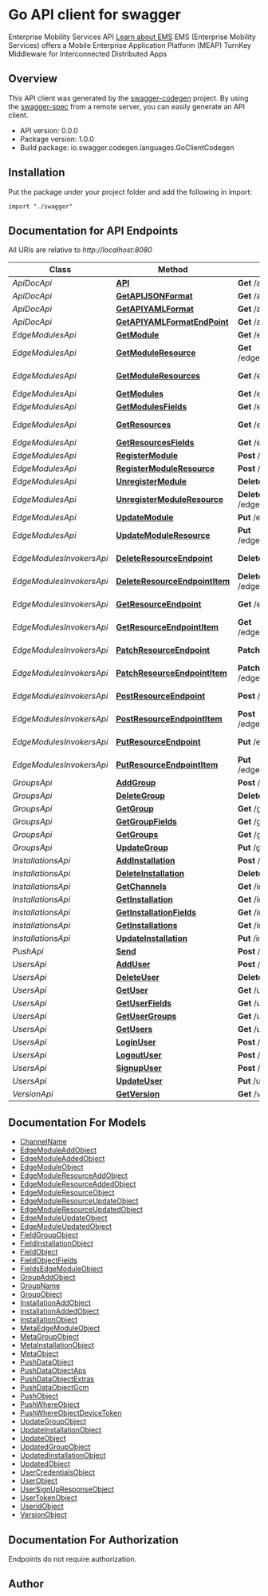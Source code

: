 # Go API client for swagger

Enterprise Mobility Services API      [Learn about EMS](https://www.embarcadero.com/products/rad-studio/enterprise-mobility-services)      EMS (Enterprise Mobility Services) offers a Mobile Enterprise Application Platform (MEAP)      TurnKey Middleware for Interconnected Distributed Apps

## Overview
This API client was generated by the [swagger-codegen](https://github.com/swagger-api/swagger-codegen) project.  By using the [swagger-spec](https://github.com/swagger-api/swagger-spec) from a remote server, you can easily generate an API client.

- API version: 0.0.0
- Package version: 1.0.0
- Build package: io.swagger.codegen.languages.GoClientCodegen

## Installation
Put the package under your project folder and add the following in import:
```golang
import "./swagger"
```

## Documentation for API Endpoints

All URIs are relative to *http://localhost:8080*

Class | Method | HTTP request | Description
------------ | ------------- | ------------- | -------------
*ApiDocApi* | [**API**](docs/ApiDocApi.md#api) | **Get** /api | Get API EndPoints
*ApiDocApi* | [**GetAPIJSONFormat**](docs/ApiDocApi.md#getapijsonformat) | **Get** /api/apidoc.json | Get JSON
*ApiDocApi* | [**GetAPIYAMLFormat**](docs/ApiDocApi.md#getapiyamlformat) | **Get** /api/apidoc.yaml | Get YAML
*ApiDocApi* | [**GetAPIYAMLFormatEndPoint**](docs/ApiDocApi.md#getapiyamlformatendpoint) | **Get** /api/{item}/apidoc.yaml | Get API EndPoint
*EdgeModulesApi* | [**GetModule**](docs/EdgeModulesApi.md#getmodule) | **Get** /edgemodules/{mname} | Get Module
*EdgeModulesApi* | [**GetModuleResource**](docs/EdgeModulesApi.md#getmoduleresource) | **Get** /edgemodules/{mname}/resources/{name} | Get EdgeModule Resource
*EdgeModulesApi* | [**GetModuleResources**](docs/EdgeModulesApi.md#getmoduleresources) | **Get** /edgemodules/{mname}/resources | Get EdgeModule Resources
*EdgeModulesApi* | [**GetModules**](docs/EdgeModulesApi.md#getmodules) | **Get** /edgemodules | Get Module
*EdgeModulesApi* | [**GetModulesFields**](docs/EdgeModulesApi.md#getmodulesfields) | **Get** /edgemodules/fields | Get Fields
*EdgeModulesApi* | [**GetResources**](docs/EdgeModulesApi.md#getresources) | **Get** /edgemodules/resources | Get EdgeModules Resources
*EdgeModulesApi* | [**GetResourcesFields**](docs/EdgeModulesApi.md#getresourcesfields) | **Get** /edgemodules/resources/fields | Get Resource Fields
*EdgeModulesApi* | [**RegisterModule**](docs/EdgeModulesApi.md#registermodule) | **Post** /edgemodules | Add Module
*EdgeModulesApi* | [**RegisterModuleResource**](docs/EdgeModulesApi.md#registermoduleresource) | **Post** /edgemodules/{mname}/resources | Add Module Resource
*EdgeModulesApi* | [**UnregisterModule**](docs/EdgeModulesApi.md#unregistermodule) | **Delete** /edgemodules/{mname} | Delete Module
*EdgeModulesApi* | [**UnregisterModuleResource**](docs/EdgeModulesApi.md#unregistermoduleresource) | **Delete** /edgemodules/{mname}/resources/{name} | Delete Module Resource
*EdgeModulesApi* | [**UpdateModule**](docs/EdgeModulesApi.md#updatemodule) | **Put** /edgemodules/{mname} | Update Module
*EdgeModulesApi* | [**UpdateModuleResource**](docs/EdgeModulesApi.md#updatemoduleresource) | **Put** /edgemodules/{mname}/resources/{name} | Update Module Resource
*EdgeModulesInvokersApi* | [**DeleteResourceEndpoint**](docs/EdgeModulesInvokersApi.md#deleteresourceendpoint) | **Delete** /edgemodules/{mname}/{rname} | Invoke Resource Delete Method
*EdgeModulesInvokersApi* | [**DeleteResourceEndpointItem**](docs/EdgeModulesInvokersApi.md#deleteresourceendpointitem) | **Delete** /edgemodules/{mname}/{rname}/{wildcard} | Invoke Resource/_* Delete Method
*EdgeModulesInvokersApi* | [**GetResourceEndpoint**](docs/EdgeModulesInvokersApi.md#getresourceendpoint) | **Get** /edgemodules/{mname}/{rname} | Invoke Resource Get Method
*EdgeModulesInvokersApi* | [**GetResourceEndpointItem**](docs/EdgeModulesInvokersApi.md#getresourceendpointitem) | **Get** /edgemodules/{mname}/{rname}/{wildcard} | Invoke Resource/_* Get Method
*EdgeModulesInvokersApi* | [**PatchResourceEndpoint**](docs/EdgeModulesInvokersApi.md#patchresourceendpoint) | **Patch** /edgemodules/{mname}/{rname} | Invoke Resource Patch Method
*EdgeModulesInvokersApi* | [**PatchResourceEndpointItem**](docs/EdgeModulesInvokersApi.md#patchresourceendpointitem) | **Patch** /edgemodules/{mname}/{rname}/{wildcard} | Invoke Resource/_* Patch Method
*EdgeModulesInvokersApi* | [**PostResourceEndpoint**](docs/EdgeModulesInvokersApi.md#postresourceendpoint) | **Post** /edgemodules/{mname}/{rname} | Invoke Resource Post Method
*EdgeModulesInvokersApi* | [**PostResourceEndpointItem**](docs/EdgeModulesInvokersApi.md#postresourceendpointitem) | **Post** /edgemodules/{mname}/{rname}/{wildcard} | Invoke Resource/_* Post Method
*EdgeModulesInvokersApi* | [**PutResourceEndpoint**](docs/EdgeModulesInvokersApi.md#putresourceendpoint) | **Put** /edgemodules/{mname}/{rname} | Invoke Resource Put Method
*EdgeModulesInvokersApi* | [**PutResourceEndpointItem**](docs/EdgeModulesInvokersApi.md#putresourceendpointitem) | **Put** /edgemodules/{mname}/{rname}/{wildcard} | Invoke Resource/_* Put Method
*GroupsApi* | [**AddGroup**](docs/GroupsApi.md#addgroup) | **Post** /groups | Add Group
*GroupsApi* | [**DeleteGroup**](docs/GroupsApi.md#deletegroup) | **Delete** /groups/{item} | Delete Group
*GroupsApi* | [**GetGroup**](docs/GroupsApi.md#getgroup) | **Get** /groups/{item} | Get Group
*GroupsApi* | [**GetGroupFields**](docs/GroupsApi.md#getgroupfields) | **Get** /groups/fields | Get Fields
*GroupsApi* | [**GetGroups**](docs/GroupsApi.md#getgroups) | **Get** /groups | Get Groups
*GroupsApi* | [**UpdateGroup**](docs/GroupsApi.md#updategroup) | **Put** /groups/{item} | Update Group
*InstallationsApi* | [**AddInstallation**](docs/InstallationsApi.md#addinstallation) | **Post** /installations | Add Installation
*InstallationsApi* | [**DeleteInstallation**](docs/InstallationsApi.md#deleteinstallation) | **Delete** /installations/{id} | Delete Installation
*InstallationsApi* | [**GetChannels**](docs/InstallationsApi.md#getchannels) | **Get** /installations/channels | Get Installation Channels
*InstallationsApi* | [**GetInstallation**](docs/InstallationsApi.md#getinstallation) | **Get** /installations/{id} | Get Installation
*InstallationsApi* | [**GetInstallationFields**](docs/InstallationsApi.md#getinstallationfields) | **Get** /installations/fields | Get Fields
*InstallationsApi* | [**GetInstallations**](docs/InstallationsApi.md#getinstallations) | **Get** /installations | Get Installations
*InstallationsApi* | [**UpdateInstallation**](docs/InstallationsApi.md#updateinstallation) | **Put** /installations/{id} | Update Installation
*PushApi* | [**Send**](docs/PushApi.md#send) | **Post** /push | Send Push
*UsersApi* | [**AddUser**](docs/UsersApi.md#adduser) | **Post** /users | Add User
*UsersApi* | [**DeleteUser**](docs/UsersApi.md#deleteuser) | **Delete** /users/{id} | Delete User
*UsersApi* | [**GetUser**](docs/UsersApi.md#getuser) | **Get** /users/{id} | Get User
*UsersApi* | [**GetUserFields**](docs/UsersApi.md#getuserfields) | **Get** /users/fields | Get Fields
*UsersApi* | [**GetUserGroups**](docs/UsersApi.md#getusergroups) | **Get** /users/{id}/groups | Get User Groups
*UsersApi* | [**GetUsers**](docs/UsersApi.md#getusers) | **Get** /users | Get Users
*UsersApi* | [**LoginUser**](docs/UsersApi.md#loginuser) | **Post** /users/login | Log In
*UsersApi* | [**LogoutUser**](docs/UsersApi.md#logoutuser) | **Post** /users/logout | sPostLogoutSummaryTitle
*UsersApi* | [**SignupUser**](docs/UsersApi.md#signupuser) | **Post** /users/signup | Sign Up  User
*UsersApi* | [**UpdateUser**](docs/UsersApi.md#updateuser) | **Put** /users/{id} | Update User
*VersionApi* | [**GetVersion**](docs/VersionApi.md#getversion) | **Get** /version | Get version


## Documentation For Models

 - [ChannelName](docs/ChannelName.md)
 - [EdgeModuleAddObject](docs/EdgeModuleAddObject.md)
 - [EdgeModuleAddedObject](docs/EdgeModuleAddedObject.md)
 - [EdgeModuleObject](docs/EdgeModuleObject.md)
 - [EdgeModuleResourceAddObject](docs/EdgeModuleResourceAddObject.md)
 - [EdgeModuleResourceAddedObject](docs/EdgeModuleResourceAddedObject.md)
 - [EdgeModuleResourceObject](docs/EdgeModuleResourceObject.md)
 - [EdgeModuleResourceUpdateObject](docs/EdgeModuleResourceUpdateObject.md)
 - [EdgeModuleResourceUpdatedObject](docs/EdgeModuleResourceUpdatedObject.md)
 - [EdgeModuleUpdateObject](docs/EdgeModuleUpdateObject.md)
 - [EdgeModuleUpdatedObject](docs/EdgeModuleUpdatedObject.md)
 - [FieldGroupObject](docs/FieldGroupObject.md)
 - [FieldInstallationObject](docs/FieldInstallationObject.md)
 - [FieldObject](docs/FieldObject.md)
 - [FieldObjectFields](docs/FieldObjectFields.md)
 - [FieldsEdgeModuleObject](docs/FieldsEdgeModuleObject.md)
 - [GroupAddObject](docs/GroupAddObject.md)
 - [GroupName](docs/GroupName.md)
 - [GroupObject](docs/GroupObject.md)
 - [InstallationAddObject](docs/InstallationAddObject.md)
 - [InstallationAddedObject](docs/InstallationAddedObject.md)
 - [InstallationObject](docs/InstallationObject.md)
 - [MetaEdgeModuleObject](docs/MetaEdgeModuleObject.md)
 - [MetaGroupObject](docs/MetaGroupObject.md)
 - [MetaInstallationObject](docs/MetaInstallationObject.md)
 - [MetaObject](docs/MetaObject.md)
 - [PushDataObject](docs/PushDataObject.md)
 - [PushDataObjectAps](docs/PushDataObjectAps.md)
 - [PushDataObjectExtras](docs/PushDataObjectExtras.md)
 - [PushDataObjectGcm](docs/PushDataObjectGcm.md)
 - [PushObject](docs/PushObject.md)
 - [PushWhereObject](docs/PushWhereObject.md)
 - [PushWhereObjectDeviceToken](docs/PushWhereObjectDeviceToken.md)
 - [UpdateGroupObject](docs/UpdateGroupObject.md)
 - [UpdateInstallationObject](docs/UpdateInstallationObject.md)
 - [UpdateObject](docs/UpdateObject.md)
 - [UpdatedGroupObject](docs/UpdatedGroupObject.md)
 - [UpdatedInstallationObject](docs/UpdatedInstallationObject.md)
 - [UpdatedObject](docs/UpdatedObject.md)
 - [UserCredentialsObject](docs/UserCredentialsObject.md)
 - [UserObject](docs/UserObject.md)
 - [UserSignUpResponseObject](docs/UserSignUpResponseObject.md)
 - [UserTokenObject](docs/UserTokenObject.md)
 - [UseridObject](docs/UseridObject.md)
 - [VersionObject](docs/VersionObject.md)


## Documentation For Authorization
 Endpoints do not require authorization.


## Author



